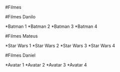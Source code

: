 #Filmes

#Filmes Danilo

*Batman 1
*Batman 2
*Batman 3
*Batman 4


#Filmes Mateus

*Star Wars 1
*Star Wars 2
*Star Wars 3
*Star Wars 4


#Filmes Daniel

*Avatar 1
*Avatar 2
*Avatar 3
*Avatar 4


